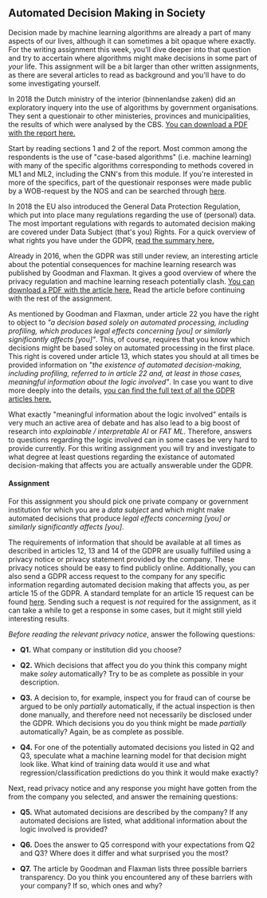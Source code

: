 
## Automated Decision Making in Society

Decision made by machine learning algorithms are already a part of many aspects
of our lives, although it can sometimes a bit opaque where exactly. For the
writing assignment this week, you'll dive deeper into that question and try to
accertain where algorithms might make decisions in some part of *your* life.
This assignment will be a bit larger than other written assignments, as there
are several articles to read as background and you'll have to do some
investigating yourself.

In 2018 the Dutch ministry of the interior (binnenlandse zaken) did an
exploratory inquery into the use of algorithms by government organisations.
They sent a questionair to other ministeries, provinces and municipalities, the
results of which were analysed by the CBS.
[You can download a PDF with the report here.](https://www.cbs.nl/nl-nl/maatwerk/2018/48/gebruik-van-algoritmen-door-overheidsorganisaties)

Start by reading sections 1 and 2 of the report. Most common among the
respondents is the use of "case-based algorithms" (i.e. machine learning) with
many of the specific algorithms corresponding to methods covered in ML1 and
ML2, including the CNN's from this module. If you're interested in more of the
specifics, part of the questionair responses were made public by a WOB-request
by the NOS and can be searched through
[here](https://app.nos.nl/datavisualisatie/2018/algoritmen/index.html).

In 2018 the EU also introduced the General Data Protection Regulation, which
put into place many regulations regarding the use of (personal) data. The most
important regulations with regards to automated decision making are covered
under Data Subject (that's you) Rights. For a quick overview of what
rights you have under the GDPR, 
[read the summary here.](https://advisera.com/eugdpracademy/knowledgebase/8-data-subject-rights-according-to-gdpr/)

Already in 2016, when the GDPR was still under review, an interesting article
about the potential consequences for machine learning research was published by
Goodman and Flaxman. It gives a good overview of where the privacy regulation
and machine learning reseach potentially clash.
[You can download a PDF with the article here.](https://arxiv.org/pdf/1606.08813)
Read the article before continuing with the rest of the assignment.

As mentioned by Goodman and Flaxman, under article 22 you have the right to
object to *"a decision based solely on automated processing, including
profiling, which produces legal effects concerning [you] or similarly
significantly affects [you]"*. This, of course, requires that you know which
decisions might be based soley on automated processing in the first place. This
right is covered under article 13, which states you should at all times be
provided information on *"the existence of automated decision-making, including
profiling, referred to in article 22 and, at least in those cases, meaningful
information about the logic involved"*. In case you want to dive more
deeply into the details,
[you can find the full text of all the GDPR articles here.](https://gdpr-info.eu/chapter-3/)

What exactly "meaningful information about the logic involved" entails is very
much an active area of debate and has also lead to a big boost of research into
*explainable / interpretable AI* or *FAT ML*. Therefore, answers to questions
regarding the logic involved can in some cases be very hard to provide
currently. For this writing assignment you will try and investigate to what
degree at least questions regarding the existance of automated decision-making
that affects you are actually answerable under the GDPR.

#### Assignment

For this assignment you should pick one private company or government
institution for which you are a *data subject* and which might make automated
decisions that produce *legal effects concerning [you] or similarly
significantly affects [you]*.

The requirements of information that should be available at all times as
described in articles 12, 13 and 14 of the GDPR are usually fulfilled using a
privacy notice or privacy statement provided by the company. These privacy
notices should be easy to find publicly online. Additionally, you can also send
a GDPR access request to the company for any specific information regarding
automated decision making that affects you, as per article 15 of the GDPR. A 
standard template for an article 15 request can be found
[here](https://www.datarequests.org/blog/sample-letter-gdpr-access-request/).
Sending such a request is *not* required for the assignment, as it can take a
while to get a response in some cases, but it might still yield interesting
results.

*Before reading the relevant privacy notice*, answer the following questions:

* **Q1.** What company or institution did you choose?

* **Q2.** Which decisions that affect you do you think this company might make
*soley* automatically? Try to be as complete as possible in your description.

* **Q3.** A decision to, for example, inspect you for fraud can of course be argued
to be only *partially* automatically, if the actual inspection is then done
manually, and therefore need not necessarily be disclosed under the GDPR.
Which decisions you do you think might be made *partially* automatically?
Again, be as complete as possible.

* **Q4.** For one of the potentially automated decisions you listed in Q2 and Q3,
speculate what a machine learning model for that decision might look like. What
kind of training data would it use and what regression/classification
predictions do you think it would make exactly?


Next, read privacy notice and any response you might have gotten from the from
the company you selected, and answer the remaining questions:

* **Q5.** What automated decisions are described by the company? If any automated
decisions are listed, what additional information about the logic involved is
provided?

* **Q6.** Does the answer to Q5 correspond with your expectations from Q2 and Q3?
Where does it differ and what surprised you the most?

* **Q7.** The article by Goodman and Flaxman lists three possible barriers
transparency. Do you think you encountered any of these barriers with your
company? If so, which ones and why?

